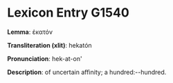 # Lexicon Entry G1540

**Lemma**: ἑκατόν

**Transliteration (xlit)**: hekatón

**Pronunciation**: hek-at-on'

**Description**:
of uncertain affinity; a hundred:--hundred.
